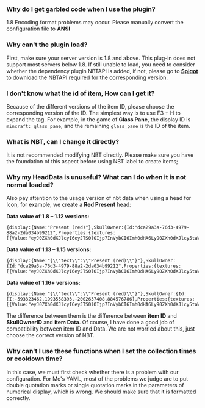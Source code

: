 ### Why do I get garbled code when I use the plugin?

1.8 Encoding format problems may occur. Please manually convert the configuration file to **ANSI**

### Why can't the plugin load?

First, make sure your server version is 1.8 and above. This plug-in does not support most servers below 1.8. If still unable to load, you need to consider whether the dependency plugin NBTAPI is added, if not, please go to [**Spigot**](https://www.spigotmc.org/resources/nbt-api.7939/) to download the NBTAPI required for the corresponding version.

### I don't know what the id of item, How can I get it?

Because of the different versions of the item ID, please choose the corresponding version of the ID. The simplest way is to use F3 + H to expand the tag. For example, in the game of **Glass Pane**, the display ID is ` mincraft: glass_pane `, and the remaining ` glass_pane ` is the ID of the item.

### What is NBT, can I change it directly?

It is not recommended modifying NBT directly. Please make sure you have the foundation of this aspect before using NBT label to create items;

### Why my HeadData is unuseful? What can I do when it is not normal loaded?

Also pay attention to the usage version of nbt data when using a head for Icon, for example, we create a **Red Present** head:

**Data value of 1.8 – 1.12 versions:**

```plaintext
{display:{Name:"Present (red)"},SkullOwner:{Id:"dca29a3a-76d3-4979-88a2-2da034b99212",Properties:{textures:[{Value:"eyJ0ZXh0dXJlcyI6eyJTS0lOIjp7InVybCI6Imh0dHA6Ly90ZXh0dXJlcy5taW5lY3JhZnQubmV0L3RleHR1cmUvNmNlZjlhYTE0ZTg4NDc3M2VhYzEzNGE0ZWU4OTcyMDYzZjQ2NmRlNjc4MzYzY2Y3YjFhMjFhODViNyJ9fX0="}]}}}
```

**Data value of 1.13 – 1.15 versions:**

```plaintext
{display:{Name:"{\\"text\\":\\"Present (red)\\"}"},SkullOwner:{Id:"dca29a3a-76d3-4979-88a2-2da034b99212",Properties:{textures:[{Value:"eyJ0ZXh0dXJlcyI6eyJTS0lOIjp7InVybCI6Imh0dHA6Ly90ZXh0dXJlcy5taW5lY3JhZnQubmV0L3RleHR1cmUvNmNlZjlhYTE0ZTg4NDc3M2VhYzEzNGE0ZWU4OTcyMDYzZjQ2NmRlNjc4MzYzY2Y3YjFhMjFhODViNyJ9fX0="}]}}}
```

**Data value of 1.16+ versions:**

```plaintext
{display:{Name:"{\\"text\\":\\"Present (red)\\"}"},SkullOwner:{Id:[I;-593323462,1993558393,-2002637408,884576786],Properties:{textures:[{Value:"eyJ0ZXh0dXJlcyI6eyJTS0lOIjp7InVybCI6Imh0dHA6Ly90ZXh0dXJlcy5taW5lY3JhZnQubmV0L3RleHR1cmUvNmNlZjlhYTE0ZTg4NDc3M2VhYzEzNGE0ZWU4OTcyMDYzZjQ2NmRlNjc4MzYzY2Y3YjFhMjFhODViNyJ9fX0="}]}}}
```

The difference between them is the difference between **item ID** and **SkullOwnerID** and **item Data**. Of course, I have done a good job of compatibility between item ID and Data. We are not worried about this, just choose the correct version of NBT.

### Why can't I use these functions when I set the collection times or cooldown time?

In this case, we must first check whether there is a problem with our configuration. For Mc's YAML, most of the problems we judge are to put double quotation marks or single quotation marks in the parameters of numerical display, which is wrong. We should make sure that it is formatted correctly.
